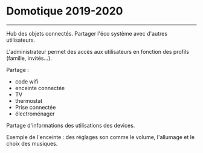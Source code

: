 # Domotique 2019-2020

---

Hub des objets connectés. Partager l'éco système avec d'autres utilisateurs.

L'administrateur permet des accès aux utilisateurs en fonction des profils (famille, invités...).

Partage :
- code wifi
- enceinte connectée
- TV
- thermostat
- Prise connectée
- électroménager

Partage d'informations des utilisations des devices.

Exemple de l'enceinte : des réglages son comme le volume, l'allumage et le choix des musiques.